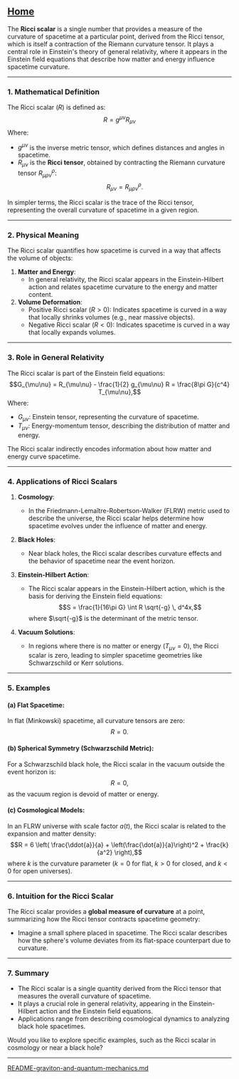 [Home](https://t2m.io/VwvDcuw)
---

The **Ricci scalar** is a single number that provides a measure of the curvature of spacetime at a particular point, derived from the Ricci tensor, which is itself a contraction of the Riemann curvature tensor. It plays a central role in Einstein's theory of general relativity, where it appears in the Einstein field equations that describe how matter and energy influence spacetime curvature.

---

### **1. Mathematical Definition**
The Ricci scalar ($R$) is defined as:
$$R = g^{\mu\nu} R_{\mu\nu}$$
Where:
- $g^{\mu\nu}$ is the inverse metric tensor, which defines distances and angles in spacetime.
- $R_{\mu\nu}$ is the **Ricci tensor**, obtained by contracting the Riemann curvature tensor $R^\rho_{\mu\rho\nu}$:
  $$R_{\mu\nu} = R^\rho_{\mu\rho\nu}.$$

In simpler terms, the Ricci scalar is the trace of the Ricci tensor, representing the overall curvature of spacetime in a given region.

---

### **2. Physical Meaning**
The Ricci scalar quantifies how spacetime is curved in a way that affects the volume of objects:
1. **Matter and Energy**:
   - In general relativity, the Ricci scalar appears in the Einstein-Hilbert action and relates spacetime curvature to the energy and matter content.
2. **Volume Deformation**:
   - Positive Ricci scalar ($R > 0$): Indicates spacetime is curved in a way that locally shrinks volumes (e.g., near massive objects).
   - Negative Ricci scalar ($R < 0$): Indicates spacetime is curved in a way that locally expands volumes.

---

### **3. Role in General Relativity**
The Ricci scalar is part of the Einstein field equations:
$$G_{\mu\nu} = R_{\mu\nu} - \frac{1}{2} g_{\mu\nu} R = \frac{8\pi G}{c^4} T_{\mu\nu},$$
Where:
- $G_{\mu\nu}$: Einstein tensor, representing the curvature of spacetime.
- $T_{\mu\nu}$: Energy-momentum tensor, describing the distribution of matter and energy.

The Ricci scalar indirectly encodes information about how matter and energy curve spacetime.

---

### **4. Applications of Ricci Scalars**
1. **Cosmology**:
   - In the Friedmann-Lemaître-Robertson-Walker (FLRW) metric used to describe the universe, the Ricci scalar helps determine how spacetime evolves under the influence of matter and energy.
   
2. **Black Holes**:
   - Near black holes, the Ricci scalar describes curvature effects and the behavior of spacetime near the event horizon.

3. **Einstein-Hilbert Action**:
   - The Ricci scalar appears in the Einstein-Hilbert action, which is the basis for deriving the Einstein field equations:
     $$S = \frac{1}{16\pi G} \int R \sqrt{-g} \, d^4x,$$
     where $\sqrt{-g}$ is the determinant of the metric tensor.

4. **Vacuum Solutions**:
   - In regions where there is no matter or energy ($T_{\mu\nu} = 0$), the Ricci scalar is zero, leading to simpler spacetime geometries like Schwarzschild or Kerr solutions.

---

### **5. Examples**
#### (a) **Flat Spacetime**:
In flat (Minkowski) spacetime, all curvature tensors are zero:
$$R = 0.$$

#### (b) **Spherical Symmetry (Schwarzschild Metric)**:
For a Schwarzschild black hole, the Ricci scalar in the vacuum outside the event horizon is:
$$R = 0,$$
as the vacuum region is devoid of matter or energy.

#### (c) **Cosmological Models**:
In an FLRW universe with scale factor $a(t)$, the Ricci scalar is related to the expansion and matter density:
$$R = 6 \left( \frac{\ddot{a}}{a} + \left(\frac{\dot{a}}{a}\right)^2 + \frac{k}{a^2} \right),$$
where $k$ is the curvature parameter ($k = 0$ for flat, $k > 0$ for closed, and $k < 0$ for open universes).

---

### **6. Intuition for the Ricci Scalar**
The Ricci scalar provides a **global measure of curvature** at a point, summarizing how the Ricci tensor contracts spacetime geometry:
- Imagine a small sphere placed in spacetime. The Ricci scalar describes how the sphere's volume deviates from its flat-space counterpart due to curvature.

---

### **7. Summary**
- The Ricci scalar is a single quantity derived from the Ricci tensor that measures the overall curvature of spacetime.
- It plays a crucial role in general relativity, appearing in the Einstein-Hilbert action and the Einstein field equations.
- Applications range from describing cosmological dynamics to analyzing black hole spacetimes.

Would you like to explore specific examples, such as the Ricci scalar in cosmology or near a black hole?


---

[README-graviton-and-quantum-mechanics.md](https://t2m.io/oOQftdu)
